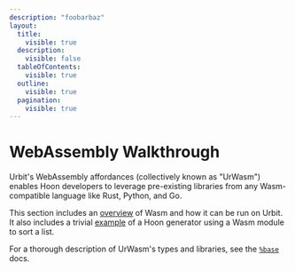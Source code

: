 ```yaml
---
description: "foobarbaz"
layout:
  title:
    visible: true
  description:
    visible: false
  tableOfContents:
    visible: true
  outline:
    visible: true
  pagination:
    visible: true
---
```


# WebAssembly Walkthrough

Urbit's WebAssembly affordances (collectively known as "UrWasm") enables Hoon developers to leverage pre-existing libraries from any Wasm-compatible language like Rust, Python, and Go.

This section includes an [overview](./overview.md) of Wasm and how it can be run on Urbit. It also includes a trivial [example](./generator.md) of a Hoon generator using a Wasm module to sort a list.

For a thorough description of UrWasm's types and libraries, see the [`%base`](../../urbit-os/base/wasm/README.md) docs.

